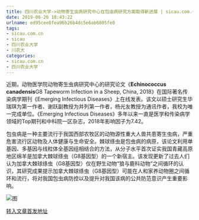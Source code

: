 ```yaml
---
title: 四川农业大学->动物寄生虫病研究中心在包虫病研究方面取得新进展 | sicau.com.cn
date: 2019-06-26 18:43:22
urlname: ed95cee8fea96b26b4dc5e6ab6805fe0
tags: 
- sicau.com.cn
- sicau
- 四川农业大学
- 川农大
categories:
- sicau.com.cn
- 四川农业大学
---
```



近期，动物医学院动物寄生虫病研究中心的研究论文《**Echinococcus canadensis**G8 Tapeworm Infection in a Sheep, China, 2018》在国际著名传染病学期刊《Emerging Infectious Diseases》上在线发表。该文以硕士研究生华瑞琪为第一作者、谢跃副教授为并列第一作者，杨光友教授为通讯作者，我校为唯一完成单位。《Emerging Infectious Diseases》多年以来一直是医学和传染病学领域的Top期刊和中科院一区杂志，2018年影响因子为7.42。

包虫病是一种主要流行于我国西部农牧区的动物源性重大人兽共患寄生虫病，严重危害流行区动物及人体健康与生命安全。棘球绦虫是包虫病的病原，该论文利用单基因、多基因与线粒体全基因组相结合的方法，从分子水平首次证实我国青藏高原地区绵羊是加拿大棘球绦虫（G8基因型）的一个新宿主。该发现更新了过去人们认为加拿大棘球绦虫（G8基因型）仅在野生动物“狼与鹿科动物”之间循环的认识，其研究成果提示加拿大棘球绦虫（G8基因型）可能在人和家养动物圈之间循环和流行，将对我国包虫病防控以及提升对我国该病的公共防范意识产生重要影响。



![图](https://news.sicau.edu.cn/__local/E/39/89/5B5B9ABB451BE94D0D3FD2E2516_5C54C383_6856D.png)

[转入文章首发地址](https://news.sicau.edu.cn/info/1078/52297.htm)